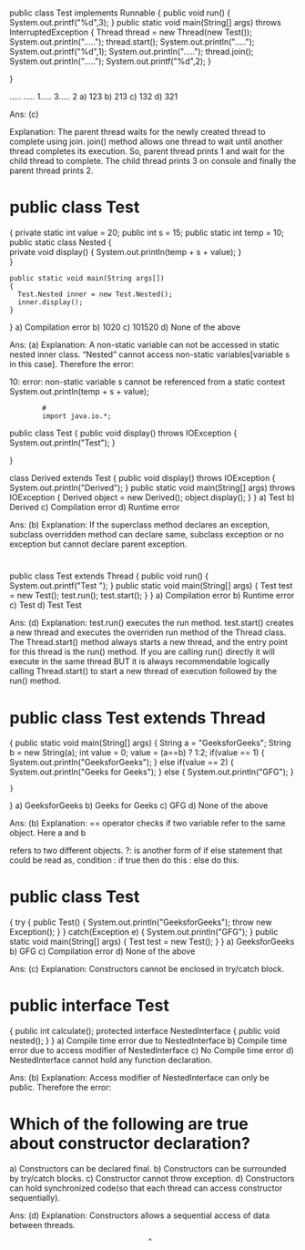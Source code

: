 # 
public class Test implements Runnable 
{ 
	public void run() 
	{ 
		System.out.printf("%d",3); 
	} 
	public static void main(String[] args) throws InterruptedException 
	{ 
		Thread thread = new Thread(new Test()); 
        System.out.println(".....");
		thread.start(); 
        System.out.println(".....");
		System.out.printf("%d",1); 
        System.out.println(".....");
		thread.join(); 
        System.out.println(".....");
		System.out.printf("%d",2); 
	} 

} 

.....
.....
1.....
3.....
2
a) 123
b) 213
c) 132
d) 321

Ans: (c)

Explanation: The parent thread waits for the newly created thread to complete using join. join() method allows one thread
to wait until another thread completes its execution. So, parent thread prints 1 and wait for the child thread to complete. 
The child thread prints 3 on console and finally the parent thread prints 2.

# public class Test 
{ 
    private static int value = 20; 
    public int s = 15; 
    public static int temp = 10;   
    public static class Nested 
    {   
      private void display() 
      { 
          System.out.println(temp + s + value); 
      }   
    }   
       
    public static void main(String args[]) 
    {   
      Test.Nested inner = new Test.Nested();   
      inner.display();   
    }  
} 
a) Compilation error
b) 1020
c) 101520
d) None of the above



Ans: (a)
Explanation: A non-static variable can not be accessed in static nested inner class. 
“Nested” cannot access non-static variables[variable s in this case]. Therefore the error:

10: error: non-static variable s cannot be referenced from a static context
            System.out.println(temp + s + value);
            
            # 
            import java.io.*; 
public class Test 
{ 
    public void display() throws IOException 
    { 
        System.out.println("Test"); 
    } 
  
} 
  
class Derived extends Test 
{ 
    public void display() throws IOException 
    { 
        System.out.println("Derived"); 
    } 
    public static void main(String[] args) throws IOException 
    { 
        Derived object = new Derived(); 
        object.display(); 
    } 
} 
a) Test
b) Derived
c) Compilation error
d) Runtime error

Ans: (b)
Explanation: If the superclass method declares an exception, subclass overridden method can declare same, 
subclass exception or no exception but cannot declare parent exception.

#
public class Test extends Thread 
{ 
    public void run() 
    { 
        System.out.printf("Test "); 
    } 
    public static void main(String[] args) 
    { 
        Test test = new Test(); 
        test.run(); 
        test.start(); 
    } 
} 
a) Compilation error
b) Runtime error
c) Test
d) Test Test

Ans: (d)
Explanation: test.run() executes the run method. test.start() creates a new thread and executes the overriden run 
method of the Thread class. The Thread.start() method always starts a new thread, and the entry point for this thread is 
the run() method. If you are calling run() directly it will execute in the same thread BUT it is always recommendable 
logically calling Thread.start() to
start a new thread of execution followed by the run() method.

# public class Test extends Thread 
{ 
    public static void main(String[] args) 
    { 
        String a = "GeeksforGeeks"; 
        String b = new String(a); 
        int value = 0; 
        value = (a==b) ? 1:2; 
        if(value == 1) 
        { 
            System.out.println("GeeksforGeeks"); 
        } 
        else if(value == 2) 
        { 
            System.out.println("Geeks for Geeks"); 
        } 
        else
        { 
            System.out.println("GFG"); 
        } 
          
    } 
} 
a) GeeksforGeeks
b) Geeks for Geeks
c) GFG
d) None of the above

Ans: (b) 
Explanation: == operator checks if two variable refer to the same object. Here a and b

refers to two different objects. ?: is another form of if else statement that could be read as, condition : if 
true then do this : else do this.


# public class Test 
{ 
    try
    { 
        public Test() 
        { 
            System.out.println("GeeksforGeeks"); 
            throw new Exception(); 
        } 
    } 
    catch(Exception e) 
    { 
        System.out.println("GFG"); 
    } 
    public static void main(String[] args) 
    { 
        Test test = new Test(); 
    } 
} 
a) GeeksforGeeks
b) GFG
c) Compilation error
d) None of the above

Ans: (c)
Explanation: Constructors cannot be enclosed in try/catch block.

# public interface Test 
{ 
    public int calculate(); 
    protected interface NestedInterface 
    { 
        public void nested(); 
    } 
} 
a) Compile time error due to NestedInterface
b) Compile time error due to access modifier of NestedInterface
c) No Compile time error
d) NestedInterface cannot hold any function declaration.

Ans: (b)
Explanation: Access modifier of NestedInterface can only be public. Therefore the error:


# Which of the following are true about constructor declaration?

a) Constructors can be declared final.
b) Constructors can be surrounded by try/catch blocks.
c) Constructor cannot throw exception.
d) Constructors can hold synchronized code(so that each thread can access constructor sequentially).

Ans: (d)
Explanation: Constructors allows a sequential access of data between threads.






                                      ^
